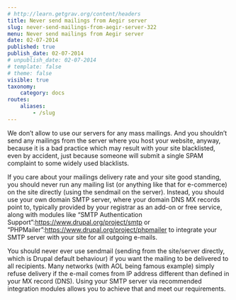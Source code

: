 ```yaml
---
# http://learn.getgrav.org/content/headers
title: Never send mailings from Aegir server
slug: never-send-mailings-from-aegir-server-322
menu: Never send mailings from Aegir server
date: 02-07-2014
published: true
publish_date: 02-07-2014
# unpublish_date: 02-07-2014
# template: false
# theme: false
visible: true
taxonomy:
    category: docs
routes:
    aliases:
        - /slug
---
```


We don’t allow to use our servers for any mass mailings. And you shouldn’t send any mailings from the server where you host your website, anyway, because it is a bad practice which may result with your site blacklisted, even by accident, just because someone will submit a single SPAM complaint to some widely used blacklists.

If you care about your mailings delivery rate and your site good standing, you should never run any mailing list (or anything like that for e-commerce) on the site directly (using the sendmail on the server). Instead, you should use your own domain SMTP server, where your domain DNS MX records point to, typically provided by your registrar as an add-on or free service, along with modules like  “SMTP Authentication Support”:https://www.drupal.org/project/smtp or “PHPMailer”:https://www.drupal.org/project/phpmailer to integrate your SMTP server with your site for all outgoing e-mails.

You should never ever use sendmail (sending from the site/server directly, which is Drupal default behaviour) if you want the mailing to be delivered to all recipients. Many networks (with AOL being famous example) simply refuse delivery if the e-mail comes from IP address different than defined in your MX record (DNS). Using your SMTP server via recommended integration modules allows you to achieve that and meet our requirements.
